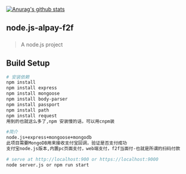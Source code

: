 [![Anurag's github stats](https://github-readme-stats.vercel.app/api?username=webxiaoz@163.com)](https://github.com/anuraghazra/github-readme-stats)
## node.js-alpay-f2f
#### 
##### 

> A node.js project

## Build Setup

``` bash
# 安装依赖
npm install 
npm install express
npm install mongoose
npm install body-parser
npm install passport
npm install path
npm install request
用到的也就这么多了,npm 安装慢的话，可以用cnpm装

#简介
node.js+express+mongoose+mongodb
此项目需要MongoDB用来接收支付宝回调，验证是否支付成功
支付宝node.js版本,内置pc页面支付，web端支付，f2f当面付-也就是所谓的扫码付款

# serve at http://localhost:900 or https://localhost:9000
node server.js or npm run start


```

